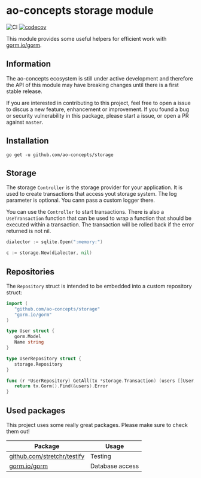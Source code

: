 # ao-concepts storage module

![CI](https://github.com/ao-concepts/storage/workflows/CI/badge.svg)
[![codecov](https://codecov.io/gh/ao-concepts/storage/branch/master/graph/badge.svg?token=AQVUZTRGQS)](https://codecov.io/gh/ao-concepts/storage)

This module provides some useful helpers for efficient work with [gorm.io/gorm](https://gorm.io/gorm).

## Information

The ao-concepts ecosystem is still under active development and therefore the API of this module may have breaking changes until there is a first stable release.

If you are interested in contributing to this project, feel free to open a issue to discus a new feature, enhancement or improvement. If you found a bug or security vulnerability in this package, please start a issue, or open a PR against `master`.

## Installation

```
go get -u github.com/ao-concepts/storage
```

## Storage

The storage `Controller` is the storage provider for your application.
It is used to create transactions that access yout storage system.
The log parameter is optional. You cann pass a custom logger there.

You can use the `Controller` to start transactions.
There is also a `UseTransaction` function that can be used to wrap a
function that should be executed within a transaction. 
The transaction will be rolled back if the error returned is not nil.

```go
dialector := sqlite.Open(":memory:")

c := storage.New(dialector, nil)
```

## Repositories

The `Repository` struct is intended to be embedded into a custom repository struct:

```go
import (
   "github.com/ao-concepts/storage"
   "gorm.io/gorm"
)

type User struct {
   gorm.Model
   Name string
}

type UserRepository struct {
   storage.Repository
}

func (r *UserRepository) GetAll(tx *storage.Transaction) (users []User, err error) {
   return tx.Gorm().Find(&users).Error
}
```

## Used packages 

This project uses some really great packages. Please make sure to check them out!

| Package                                                                              | Usage                             |
| ------------------------------------------------------------------------------------ | --------------------------------- |
| [github.com/stretchr/testify](https://github.com/stretchr/testify)                   | Testing                           |
| [gorm.io/gorm](gorm.io/gorm)                                                         | Database access                   |
